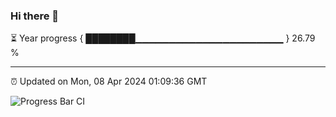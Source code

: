 ### Hi there 👋

⏳ Year progress { ████████▁▁▁▁▁▁▁▁▁▁▁▁▁▁▁▁▁▁▁▁▁▁ } 26.79 %

---

⏰ Updated on Mon, 08 Apr 2024 01:09:36 GMT

![Progress Bar CI](https://github.com/liununu/liununu/workflows/Progress%20Bar%20CI/badge.svg)
